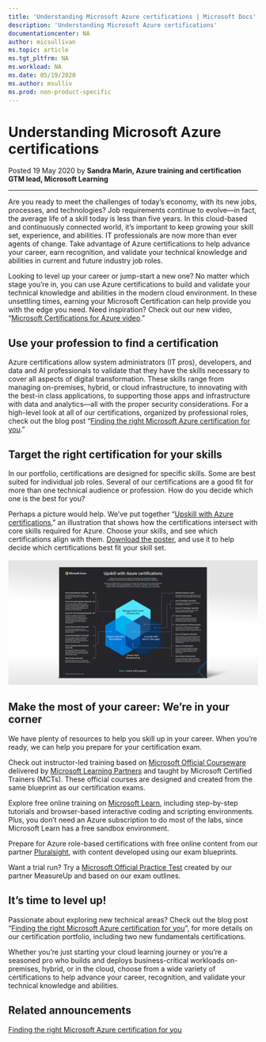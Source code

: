 ```yaml
---
title: 'Understanding Microsoft Azure certifications | Microsoft Docs'
description: 'Understanding Microsoft Azure certifications'
documentationcenter: NA 
author: micsullivan
ms.topic: article
ms.tgt_pltfrm: NA
ms.workload: NA
ms.date: 05/19/2020
ms.author: msulliv
ms.prod: non-product-specific
---
```

# Understanding Microsoft Azure certifications

Posted 19 May 2020 by **Sandra Marin, Azure training and certification GTM lead, Microsoft Learning**

___

Are you ready to meet the challenges of today’s economy, with its new jobs, processes, and technologies? Job requirements continue to evolve—in fact, the average life of a skill today is less than five years. In this cloud-based and continuously connected world, it’s important to keep growing your skill set, experience, and abilities. IT professionals are now more than ever agents of change. Take advantage of Azure certifications to help advance your career, earn recognition, and validate your technical knowledge and abilities in current and future industry job roles.

Looking to level up your career or jump-start a new one? No matter which stage you’re in, you can use Azure certifications to build and validate your technical knowledge and abilities in the modern cloud environment. In these unsettling times, earning your Microsoft Certification can help provide you with the edge you need. Need inspiration? Check out our new video, “[Microsoft Certifications for Azure video](https://aka.ms/AzureCerts_Video).”

## Use your profession to find a certification

Azure certifications allow system administrators (IT pros), developers, and data and AI professionals to validate that they have the skills necessary to cover all aspects of digital transformation. These skills range from managing on-premises, hybrid, or cloud infrastructure, to innovating with the best-in class applications, to supporting those apps and infrastructure with data and analytics—all with the proper security considerations. For a high-level look at all of our certifications, organized by professional roles, check out the blog post “[Finding the right Microsoft Azure certification for you](https://www.microsoft.com/en-us/learning/community-blog-post.aspx?BlogId=8&Id=375306).”

## Target the right certification for your skills

In our portfolio, certifications are designed for specific skills. Some are best suited for individual job roles. Several of our certifications are a good fit for more than one technical audience or profession. How do you decide which one is the best for you?

Perhaps a picture would help. We’ve put together “[Upskill with Azure certifications](https://aka.ms/AzureCerts_Poster),” an illustration that shows how the certifications intersect with core skills required for Azure. Choose your skills, and see which certifications align with them. [Download the poster](https://aka.ms/AzureCerts_Poster), and use it to help decide which certifications best fit your skill set.<br/><br/>
![Upskill with Azure certifications](images/understanding-azure-poster.png)

## Make the most of your career: We’re in your corner

We have plenty of resources to help you skill up in your career.  When you’re ready, we can help you prepare for your certification exam.

Check out instructor-led training based on [Microsoft Official Courseware](https://docs.microsoft.com/learn/certifications/courses/browse/?products=azure) delivered by [Microsoft Learning Partners](https://www.microsoft.com/learning/partners.aspx) and taught by Microsoft Certified Trainers (MCTs). These official courses are designed and created from the same blueprint as our certification exams.

Explore free online training on [Microsoft Learn](https://docs.microsoft.com/learn/azure/), including step-by-step tutorials and browser-based interactive coding and scripting environments. Plus, you don’t need an Azure subscription to do most of the labs, since Microsoft Learn has a free sandbox environment.

Prepare for Azure role-based certifications with free online content from our partner [Pluralsight](https://azure.com/pluralsight), with content developed using our exam blueprints.

Want a trial run? Try a [Microsoft Official Practice Test](https://www.measureup.com/microsoft-technical/microsoft-practice-tests.html) created by our partner MeasureUp and based on our exam outlines.

## It’s time to level up!

Passionate about exploring new technical areas? Check out the blog post “[Finding the right Microsoft Azure certification for you](https://www.microsoft.com/en-us/learning/community-blog-post.aspx?BlogId=8&Id=375306)”, for more details on our certification portfolio, including two new fundamentals certifications.

Whether you’re just starting your cloud learning journey or you’re a seasoned pro who builds and deploys business-critical workloads on-premises, hybrid, or in the cloud, choose from a wide variety of certifications to help advance your career, recognition, and validate your technical knowledge and abilities.

## Related announcements

[Finding the right Microsoft Azure certification for you](https://www.microsoft.com/en-us/learning/community-blog-post.aspx?BlogId=8&Id=375306)  
